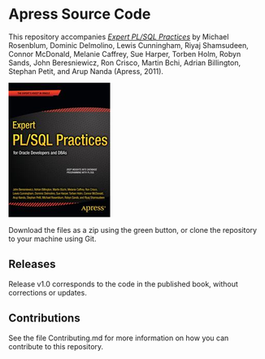# Apress Source Code

This repository accompanies [*Expert PL/SQL Practices*](http://www.apress.com/9781430234852) by Michael Rosenblum, Dominic Delmolino, Lewis Cunningham, Riyaj Shamsudeen, Connor McDonald, Melanie Caffrey, Sue Harper, Torben Holm, Robyn Sands, John Beresniewicz, Ron Crisco, Martin Bchi, Adrian Billington, Stephan Petit, and Arup Nanda (Apress, 2011).

![Cover image](9781430234852.jpg)

Download the files as a zip using the green button, or clone the repository to your machine using Git.

## Releases

Release v1.0 corresponds to the code in the published book, without corrections or updates.

## Contributions

See the file Contributing.md for more information on how you can contribute to this repository.
